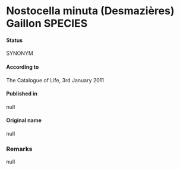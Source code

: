 Nostocella minuta (Desmazières) Gaillon SPECIES
=======

#### Status
SYNONYM

#### According to
The Catalogue of Life, 3rd January 2011

#### Published in
null

#### Original name
null

### Remarks
null